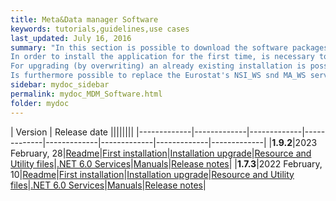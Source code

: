 ```yaml
---
title: Meta&Data manager Software
keywords: tutorials,guidelines,use cases
last_updated: July 16, 2016
summary: "In this section is possible to download the software packages of the Meta&Data manager tool.<br>
In order to install the application for the first time, is necessary to download the 'First installation package'.<br>
For upgrading (by overwriting) an already existing installation is possible to use the 'Installation upgrade' package, that doesn't include the configuration files: in this case, please make a backup of the already installed version's files and of the related databases and read carefully the 'Readme' file. For the purpose of the Meta&Data manager's version upgrade, the 'Utility files' package contains the scripts and utilities for upgrading the version of the databases (in orer to use them correctly, please the Readme file).<br>
Is furthermore possible to replace the Eurostat's NSI_WS snd MA_WS services available in the install packages with the most recent versions, included in the '.NET 6.0 Services' package: in this case is required the installation of .NET Core 6.0 "
sidebar: mydoc_sidebar
permalink: mydoc_MDM_Software.html
folder: mydoc
---
```

| Version | Release date ||||||||
|-------------|-------------|-------------|-------------|-------------|-------------|-------------|-------------|
|**1.9.2**|2023 February, 28|[Readme](./Software/MDM_V1.9.2_28-02-2023/MDM_192_Readme.pdf)|[First installation](./Software/MDM_V1.9.2_28-02-2023/MDM_192_First_Install.zip)|[Installation upgrade](./Software/MDM_V1.9.2_28-02-2023/MDM_192_Install_Upgrade.zip)|[Resource and Utility files](./Software/MDM_V1.9.2_28-02-2023/MDM_192_files.zip)|[.NET 6.0 Services](./Software/MDM_V1.9.2_28-02-2023/NET_Core_60.zip)|[Manuals](./mydoc_about_ruby_gems_etc.html#version-19)|[Release notes](./mydoc_release_notes_60.html#version-190-191-192-193-release-date-november-14-2022---february-28-2023)|
|**1.7.3**|2022 February, 10|[Readme](./Software/MDM_V1.7.3_10-02-2022/Readme.pdf)|[First installation](./Software/MDM_V1.7.3_10-02-2022/MDM_1_7_3_First_Install.zip)|[Installation upgrade](./Software/MDM_V1.7.3_10-02-2022/MDM_192_Install_Upgrade.zip)|[Resource and Utility files](./Software/MDM_V1.7.3_10-02-2022/MDM_1_7_3_files.zip)|[.NET 6.0 Services](./Software/MDM_V1.7.3_10-02-2022/Net_Core_60.zip)|[Manuals](./mydoc_about_ruby_gems_etc.html#version-17)|[Release notes](./mydoc_release_notes_60.html#version-173-release-date-february-10-2022)|
